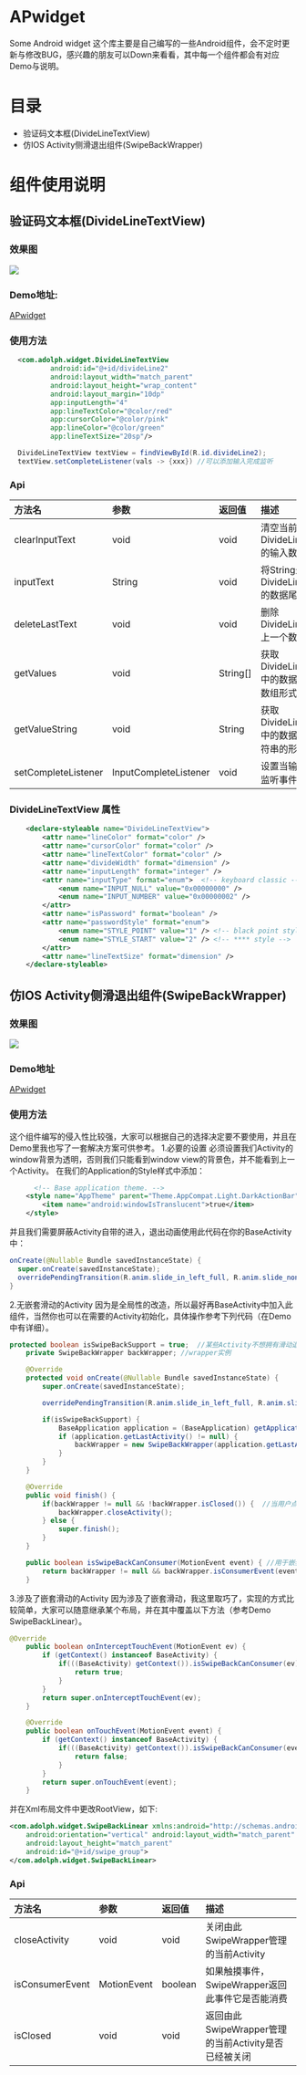 # APwidget
Some Android widget
这个库主要是自己编写的一些Android组件，会不定时更新与修改BUG，感兴趣的朋友可以Down来看看，其中每一个组件都会有对应Demo与说明。
# 目录
* 验证码文本框(DivideLineTextView)
* 仿IOS Activity侧滑退出组件(SwipeBackWrapper)
# 组件使用说明
##  验证码文本框(DivideLineTextView)
### 效果图
![](https://github.com/AdolphL/picture/blob/master/ap_widget/2.png)
### Demo地址:
[APwidget](https://github.com/AdolphL/APwidget/tree/master/app/src/main/java/com/adolph/test/divideLine)
### 使用方法
``` xml    
  <com.adolph.widget.DivideLineTextView
          android:id="@+id/divideLine2"
          android:layout_width="match_parent"
          android:layout_height="wrap_content"
          android:layout_margin="10dp"
          app:inputLength="4"
          app:lineTextColor="@color/red"
          app:cursorColor="@color/pink"
          app:lineColor="@color/green"
          app:lineTextSize="20sp"/>
```      
``` Java
  DivideLineTextView textView = findViewById(R.id.divideLine2);
  textView.setCompleteListener(vals -> {xxx}) //可以添加输入完成监听 
```
### Api
|方法名|参数|返回值|描述|
|:---|:---|:---|:---|
|clearInputText|void|void|清空当前DivideLineTextView的输入数据|
|inputText|String|void|将String最加到DivideLineTextView的数据尾部|
|deleteLastText|void|void|删除DivideLineTextView上一个数据|
|getValues|void|String[]|获取DivideLineTextView中的数据(以字符串数组形式返回)|
|getValueString|void|String|获取DivideLineTextView中的数据(以一个字符串的形式返回)|
|setCompleteListener|InputCompleteListener|void|设置当输入完成时的监听事件|
### DivideLineTextView 属性
``` xml
    <declare-styleable name="DivideLineTextView">
        <attr name="lineColor" format="color" />
        <attr name="cursorColor" format="color" />
        <attr name="lineTextColor" format="color" />
        <attr name="divideWidth" format="dimension" />
        <attr name="inputLength" format="integer" />
        <attr name="inputType" format="enum">  <!-- keyboard classic -->
            <enum name="INPUT_NULL" value="0x00000000" />
            <enum name="INPUT_NUMBER" value="0x00000002" />
        </attr>
        <attr name="isPassword" format="boolean" />
        <attr name="passwordStyle" format="enum">
            <enum name="STYLE_POINT" value="1" /> <!-- black point style -->
            <enum name="STYLE_START" value="2" /> <!-- **** style -->
        </attr>
        <attr name="lineTextSize" format="dimension" />
    </declare-styleable>
```

## 仿IOS Activity侧滑退出组件(SwipeBackWrapper)
### 效果图
![](https://github.com/AdolphL/picture/blob/master/ap_widget/swipe_back.gif)
### Demo地址
[APwidget](https://github.com/AdolphL/APwidget/tree/master/app/src/main/java/com/adolph/test/swipeback)
### 使用方法
这个组件编写的侵入性比较强，大家可以根据自己的选择决定要不要使用，并且在Demo里我也写了一套解决方案可供参考。
1.必要的设置
必须设置我们Activity的window背景为透明，否则我们只能看到window view的背景色，并不能看到上一个Activity。
在我们的Application的Style样式中添加：
``` xml
      <!-- Base application theme. -->
    <style name="AppTheme" parent="Theme.AppCompat.Light.DarkActionBar">
        <item name="android:windowIsTranslucent">true</item>
    </style>
```
并且我们需要屏蔽Activity自带的进入，退出动画使用此代码在你的BaseActivity中：
``` Java
onCreate(@Nullable Bundle savedInstanceState) {
  super.onCreate(savedInstanceState);
  overridePendingTransition(R.anim.slide_in_left_full, R.anim.slide_none); //用于屏蔽Activity自带的动画效果
}
```
2.无嵌套滑动的Activity
因为是全局性的改造，所以最好再BaseActivity中加入此组件，当然你也可以在需要的Activity初始化，具体操作参考下列代码（在Demo中有详细）。
``` Java
protected boolean isSwipeBackSupport = true;  //某些Activity不想拥有滑动退出的效果，只要在父类onCreate之前将isSwipeBackSupport更改为false即可
    private SwipeBackWrapper backWrapper; //wrapper实例

    @Override
    protected void onCreate(@Nullable Bundle savedInstanceState) {
        super.onCreate(savedInstanceState);

        overridePendingTransition(R.anim.slide_in_left_full, R.anim.slide_none); //用于屏蔽Activity自带的动画效果

        if(isSwipeBackSupport) {
            BaseApplication application = (BaseApplication) getApplication();
            if (application.getLastActivity() != null) {
                backWrapper = new SwipeBackWrapper(application.getLastActivity(), this); //此组件实例化的参数是两个Activity，上一个Activity可以通过Application中存储的Activity栈获得（这里需要自己实现，可以参考Demo）。
            }
        }
    }

    @Override
    public void finish() {
        if(backWrapper != null && !backWrapper.isClosed()) {  //当用户点击back按钮时，依旧使用我们的退出样式
            backWrapper.closeActivity();
        } else {
            super.finish();
        }
    }

    public boolean isSwipeBackCanConsumer(MotionEvent event) { //用于嵌套滑动
        return backWrapper != null && backWrapper.isConsumerEvent(event);
    }
```
3.涉及了嵌套滑动的Activity
因为涉及了嵌套滑动，我这里取巧了，实现的方式比较简单，大家可以随意继承某个布局，并在其中覆盖以下方法（参考Demo SwipeBackLinear）。
``` Java
@Override
    public boolean onInterceptTouchEvent(MotionEvent ev) {
        if (getContext() instanceof BaseActivity) {
            if(((BaseActivity) getContext()).isSwipeBackCanConsumer(ev)){
                return true;
            }
        }
        return super.onInterceptTouchEvent(ev);
    }

    @Override
    public boolean onTouchEvent(MotionEvent event) {
        if (getContext() instanceof BaseActivity) {
            if(((BaseActivity) getContext()).isSwipeBackCanConsumer(event)){
                return false;
            }
        }
        return super.onTouchEvent(event);
    }
```
并在Xml布局文件中更改RootView，如下:
``` xml
<com.adolph.widget.SwipeBackLinear xmlns:android="http://schemas.android.com/apk/res/android"
    android:orientation="vertical" android:layout_width="match_parent"
    android:layout_height="match_parent"
    android:id="@+id/swipe_group">
</com.adolph.widget.SwipeBackLinear>
```
### Api
|方法名|参数|返回值|描述|
|:---|:---|:---|:---|
|closeActivity|void|void|关闭由此SwipeWrapper管理的当前Activity|
|isConsumerEvent|MotionEvent|boolean|如果触摸事件，SwipeWrapper返回此事件它是否能消费|
|isClosed|void|void|返回由此SwipeWrapper管理的当前Activity是否已经被关闭|
